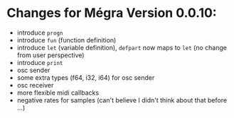 # Changes for Mégra Version 0.0.10:

* introduce `progn`
* introduce `fun` (function definition)
* introduce `let` (variable definition), `defpart` now maps to `let` (no change from user perspective)
* introduce `print`
* osc sender
* some extra types (f64, i32, i64) for osc sender
* osc receiver
* more flexible midi callbacks
* negative rates for samples (can't believe I didn't think about that before ...)
